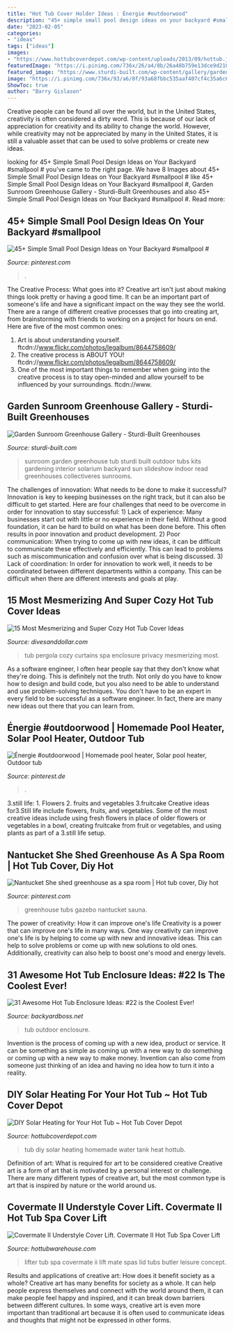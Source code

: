 ```yaml
---
title: "Hot Tub Cover Holder Ideas : Énergie #outdoorwood"
description: "45+ simple small pool design ideas on your backyard #smallpool #"
date: "2023-02-05"
categories:
- "ideas"
tags: ["ideas"]
images:
- "https://www.hottubcoverdepot.com/wp-content/uploads/2013/09/hottub.jpg"
featuredImage: "https://i.pinimg.com/736x/26/a4/8b/26a48b759e13dce9d2101e476f35f848.jpg"
featured_image: "https://www.sturdi-built.com/wp-content/gallery/garden-sunroom-greenhouse-kits/bend-or-garden-sunroom-interior-hot-tub.jpg"
image: "https://i.pinimg.com/736x/93/a6/8f/93a68fbbc535aaf407cf4c35a6c6461b.jpg"
ShowToc: true
author: "Barry Gislason"
---
```



Creative people can be found all over the world, but in the United States, creativity is often considered a dirty word. This is because of our lack of appreciation for creativity and its ability to change the world. However, while creativity may not be appreciated by many in the United States, it is still a valuable asset that can be used to solve problems or create new ideas.

	

		
looking for 45+ Simple Small Pool Design Ideas on Your Backyard #smallpool # you've came to the right page. We have 8 Images about 45+ Simple Small Pool Design Ideas on Your Backyard #smallpool # like 45+ Simple Small Pool Design Ideas on Your Backyard #smallpool #, Garden Sunroom Greenhouse Gallery - Sturdi-Built Greenhouses and also 45+ Simple Small Pool Design Ideas on Your Backyard #smallpool #. Read more:
		
    
## 45+ Simple Small Pool Design Ideas On Your Backyard #smallpool #

<img loading=lazy src="https://i.pinimg.com/736x/93/a6/8f/93a68fbbc535aaf407cf4c35a6c6461b.jpg" onerror="this.onerror=null;this.src='https://tse4.mm.bing.net/th?id=OIP.Kop7gBAqGdNH06SyO_TIxgHaJ3&amp;pid=15.1';" alt="45+ Simple Small Pool Design Ideas on Your Backyard #smallpool #">

_Source: pinterest.com_

>. 

	

The Creative Process: What goes into it?
Creative art isn't just about making things look pretty or having a good time. It can be an important part of someone's life and have a significant impact on the way they see the world. There are a range of different creative processes that go into creating art, from brainstorming with friends to working on a project for hours on end. Here are five of the most common ones: 
1) Art is about understanding yourself. ftcdn://www.flickr.com/photos/legalbum/8644758609/
2) The creative process is ABOUT YOU! ftcdn://www.flickr.com/photos/legalbum/8644758609/
3) One of the most important things to remember when going into the creative process is to stay open-minded and allow yourself to be influenced by your surroundings. ftcdn://www.

    
## Garden Sunroom Greenhouse Gallery - Sturdi-Built Greenhouses

<img loading=lazy src="https://www.sturdi-built.com/wp-content/gallery/garden-sunroom-greenhouse-kits/bend-or-garden-sunroom-interior-hot-tub.jpg" onerror="this.onerror=null;this.src='https://tse3.mm.bing.net/th?id=OIP.JU6UGGd0CENoCuJWeMoYwwHaJ4&amp;pid=15.1';" alt="Garden Sunroom Greenhouse Gallery - Sturdi-Built Greenhouses">

_Source: sturdi-built.com_

>sunroom garden greenhouse tub sturdi built outdoor tubs kits gardening interior solarium backyard sun slideshow indoor read greenhouses collectiveres sunrooms. 

	

The challenges of innovation: What needs to be done to make it successful?
Innovation is key to keeping businesses on the right track, but it can also be difficult to get started. Here are four challenges that need to be overcome in order for innovation to stay successful: 1) Lack of experience: Many businesses start out with little or no experience in their field. Without a good foundation, it can be hard to build on what has been done before. This often results in poor innovation and product development. 2) Poor communication: When trying to come up with new ideas, it can be difficult to communicate these effectively and efficiently. This can lead to problems such as miscommunication and confusion over what is being discussed. 3) Lack of coordination: In order for innovation to work well, it needs to be coordinated between different departments within a company. This can be difficult when there are different interests and goals at play.

    
## 15 Most Mesmerizing And Super Cozy Hot Tub Cover Ideas

<img loading=lazy src="http://www.divesanddollar.com/wp-content/uploads/2017/04/Hot-Tub-Cover-10.jpg" onerror="this.onerror=null;this.src='https://tse3.mm.bing.net/th?id=OIP.DAboBakgGJ-V6MJqekMWhgHaJ3&amp;pid=15.1';" alt="15 Most Mesmerizing and Super Cozy Hot Tub Cover Ideas">

_Source: divesanddollar.com_

>tub pergola cozy curtains spa enclosure privacy mesmerizing most. 

	

As a software engineer, I often hear people say that they don't know what they're doing. This is definitely not the truth. Not only do you have to know how to design and build code, but you also need to be able to understand and use problem-solving techniques. You don't have to be an expert in every field to be successful as a software engineer. In fact, there are many new ideas out there that you can learn from.

    
## Énergie #outdoorwood | Homemade Pool Heater, Solar Pool Heater, Outdoor Tub

<img loading=lazy src="https://i.pinimg.com/736x/26/a4/8b/26a48b759e13dce9d2101e476f35f848.jpg" onerror="this.onerror=null;this.src='https://tse4.mm.bing.net/th?id=OIP.q9gpfisethAhLIJbDX8LwwHaJ4&amp;pid=15.1';" alt="Énergie #outdoorwood | Homemade pool heater, Solar pool heater, Outdoor tub">

_Source: pinterest.de_

>. 

	

3.still life: 1. Flowers 2. fruits and vegetables 3.fruitcake
Creative ideas for3.Still life include flowers, fruits, and vegetables. Some of the most creative ideas include using fresh flowers in place of older flowers or vegetables in a bowl, creating fruitcake from fruit or vegetables, and using plants as part of a 3.still life setup.

    
## Nantucket She Shed Greenhouse As A Spa Room | Hot Tub Cover, Diy Hot

<img loading=lazy src="https://i.pinimg.com/736x/9c/67/0b/9c670b0676149e628d0fe55ef788aa47.jpg" onerror="this.onerror=null;this.src='https://tse1.mm.bing.net/th?id=OIP.ugdN4NP79eyogAOGfK-LCQHaFp&amp;pid=15.1';" alt="Nantucket She shed greenhouse as a spa room | Hot tub cover, Diy hot">

_Source: pinterest.com_

>greenhouse tubs gazebo nantucket sauna. 

	

The power of creativity: How it can improve one's life
Creativity is a power that can improve one's life in many ways. One way creativity can improve one's life is by helping to come up with new and innovative ideas. This can help to solve problems or come up with new solutions to old ones. Additionally, creativity can also help to boost one's mood and energy levels.

    
## 31 Awesome Hot Tub Enclosure Ideas: #22 Is The Coolest Ever!

<img loading=lazy src="https://www.backyardboss.net/wp-content/uploads/2017/09/Outdoor-Design.jpg" onerror="this.onerror=null;this.src='https://tse4.mm.bing.net/th?id=OIP.dG8lTl0zfp4VDN0lzL2_uAHaLH&amp;pid=15.1';" alt="31 Awesome Hot Tub Enclosure Ideas: #22 is the Coolest Ever!">

_Source: backyardboss.net_

>tub outdoor enclosure. 

	

Invention is the process of coming up with a new idea, product or service. It can be something as simple as coming up with a new way to do something or coming up with a new way to make money. Invention can also come from someone just thinking of an idea and having no idea how to turn it into a reality.

    
## DIY Solar Heating For Your Hot Tub ~ Hot Tub Cover Depot

<img loading=lazy src="https://www.hottubcoverdepot.com/wp-content/uploads/2013/09/hottub.jpg" onerror="this.onerror=null;this.src='https://tse2.mm.bing.net/th?id=OIP.tvtHKn-Hdb4XQyvUviFbmAHaJ3&amp;pid=15.1';" alt="DIY Solar Heating for Your Hot Tub ~ Hot Tub Cover Depot">

_Source: hottubcoverdepot.com_

>tub diy solar heating homemade water tank heat hottub. 

	

Definition of art: What is required for art to be considered creative
Creative art is a form of art that is motivated by a personal interest or challenge. There are many different types of creative art, but the most common type is art that is inspired by nature or the world around us.

    
## Covermate II Understyle Cover Lift. Covermate II Hot Tub Spa Cover Lift

<img loading=lazy src="https://cdn.shopify.com/s/files/1/0004/1664/5179/products/CMII-US-2-2_1024x1024.jpg?v=1521316024" onerror="this.onerror=null;this.src='https://tse4.mm.bing.net/th?id=OIP.vI9DsyeeA1E7-3PcjZ3-PAHaHa&amp;pid=15.1';" alt="Covermate II Understyle Cover Lift. Covermate II Hot Tub Spa Cover Lift">

_Source: hottubwarehouse.com_

>lifter tub spa covermate ii lift mate spas lid tubs butler leisure concept. 

	

Results and applications of creative art: How does it benefit society as a whole?
Creative art has many benefits for society as a whole. It can help people express themselves and connect with the world around them, it can make people feel happy and inspired, and it can break down barriers between different cultures. In some ways, creative art is even more important than traditional art because it is often used to communicate ideas and thoughts that might not be expressed in other forms.

